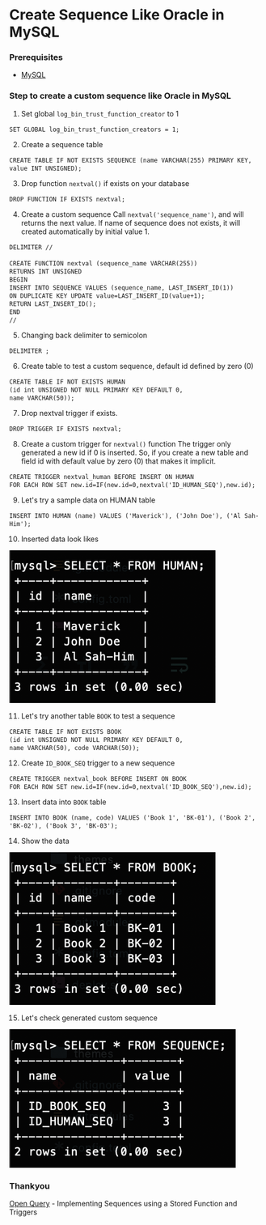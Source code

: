 # Create Sequence Like Oracle in MySQL


<!--more-->

### Prerequisites
* [MySQL](https://www.mysql.com/)

### Step to create a custom sequence like Oracle in MySQL

1. Set global `log_bin_trust_function_creator` to 1
```mysql
SET GLOBAL log_bin_trust_function_creators = 1;
```

2. Create a sequence table
```mysql
CREATE TABLE IF NOT EXISTS SEQUENCE (name VARCHAR(255) PRIMARY KEY, value INT UNSIGNED);
```

3. Drop function `nextval()` if exists on your database
```mysql
DROP FUNCTION IF EXISTS nextval;
```

4. Create a custom sequence
Call `nextval('sequence_name')`, and will returns the next value. If name of sequence does not exists, it will created automatically by initial value 1.

```mysql
DELIMITER //

CREATE FUNCTION nextval (sequence_name VARCHAR(255))
RETURNS INT UNSIGNED
BEGIN
INSERT INTO SEQUENCE VALUES (sequence_name, LAST_INSERT_ID(1))
ON DUPLICATE KEY UPDATE value=LAST_INSERT_ID(value+1);
RETURN LAST_INSERT_ID();
END
//
```

5. Changing back delimiter to semicolon
```mysql
DELIMITER ;
```

6. Create table to test a custom sequence, default id defined by zero (0)
```mysql
CREATE TABLE IF NOT EXISTS HUMAN
(id int UNSIGNED NOT NULL PRIMARY KEY DEFAULT 0,
name VARCHAR(50));
```

7. Drop nextval trigger if exists.
```mysql
DROP TRIGGER IF EXISTS nextval;
```

8. Create a custom trigger for `nextval()` function
The trigger only generated a new id if 0 is inserted. So, if you create a new table and field id with default value by zero (0) that makes it implicit.
```mysql
CREATE TRIGGER nextval_human BEFORE INSERT ON HUMAN
FOR EACH ROW SET new.id=IF(new.id=0,nextval('ID_HUMAN_SEQ'),new.id);
```

9. Let's try a sample data on HUMAN table
```mysql
INSERT INTO HUMAN (name) VALUES ('Maverick'), ('John Doe'), ('Al Sah-Him');
```

10. Inserted data look likes

![HUMAN Data](/images/human_data.png)

11. Let's try another table `BOOK` to test a sequence
```mysql
CREATE TABLE IF NOT EXISTS BOOK
(id int UNSIGNED NOT NULL PRIMARY KEY DEFAULT 0,
name VARCHAR(50), code VARCHAR(50));
```

12. Create `ID_BOOK_SEQ` trigger to a new sequence
```mysql
CREATE TRIGGER nextval_book BEFORE INSERT ON BOOK
FOR EACH ROW SET new.id=IF(new.id=0,nextval('ID_BOOK_SEQ'),new.id);
```

13. Insert data into `BOOK` table
```mysql
INSERT INTO BOOK (name, code) VALUES ('Book 1', 'BK-01'), ('Book 2', 'BK-02'), ('Book 3', 'BK-03');
```

14. Show the data

![BOOK Data](/images/book_data.png)

15. Let's check generated custom sequence

![Custom Sequence](/images/custom_sequence.png)

### Thankyou

[Open Query](https://openquery.com.au/blog/implementing-sequences-using-a-stored-function-and-triggers) - Implementing Sequences using a Stored Function and Triggers
